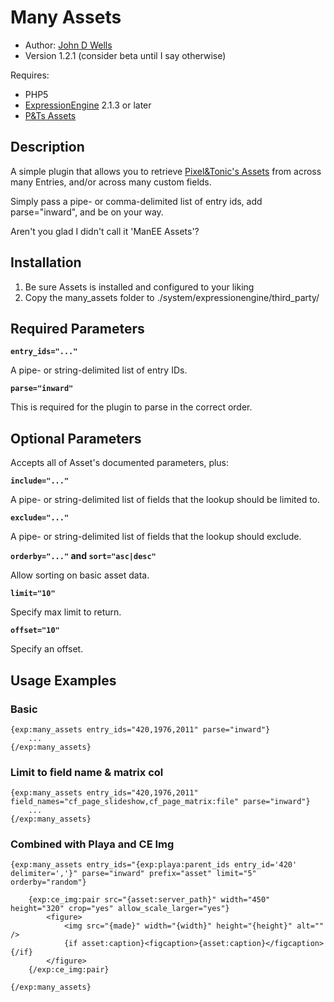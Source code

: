 # Many Assets

* Author: [John D Wells](http://johndwells.com)
* Version 1.2.1 (consider beta until I say otherwise)

Requires:

* PHP5
* [ExpressionEngine](http://expressionengine.com/) 2.1.3 or later
* [P&Ts Assets](http://pixelandtonic.com/assets)


## Description

A simple plugin that allows you to retrieve [Pixel&Tonic's Assets](http://pixelandtonic.com/assets) from across many Entries, and/or across many custom fields.

Simply pass a pipe- or comma-delimited list of entry ids, add parse="inward", and be on your way. 

Aren't you glad I didn't call it 'ManEE Assets'?


## Installation

1. Be sure Assets is installed and configured to your liking
2. Copy the many_assets folder to ./system/expressionengine/third_party/


## Required Parameters

**`entry_ids="..."`**

A pipe- or string-delimited list of entry IDs.

**`parse="inward"`**

This is required for the plugin to parse in the correct order.


## Optional Parameters

Accepts all of Asset's documented parameters, plus:

**`include="..."`**

A pipe- or string-delimited list of fields that the lookup should be limited to.

**`exclude="..."`**

A pipe- or string-delimited list of fields that the lookup should exclude.

**`orderby="..."` and `sort="asc|desc"`**

Allow sorting on basic asset data.

**`limit="10"`**

Specify max limit to return.

**`offset="10"`**

Specify an offset.


## Usage Examples #

### Basic #

	{exp:many_assets entry_ids="420,1976,2011" parse="inward"}
		...
	{/exp:many_assets}


### Limit to field name & matrix col #

	{exp:many_assets entry_ids="420,1976,2011" field_names="cf_page_slideshow,cf_page_matrix:file" parse="inward"}
		...
	{/exp:many_assets}


### Combined with Playa and CE Img #

	{exp:many_assets entry_ids="{exp:playa:parent_ids entry_id='420' delimiter=','}" parse="inward" prefix="asset" limit="5" orderby="random"}

		{exp:ce_img:pair src="{asset:server_path}" width="450" height="320" crop="yes" allow_scale_larger="yes"}
			<figure>
				<img src="{made}" width="{width}" height="{height}" alt="" />
				{if asset:caption}<figcaption>{asset:caption}</figcaption>{/if}
			</figure>
		{/exp:ce_img:pair}
		
	{/exp:many_assets}



